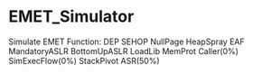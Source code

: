 # EMET_Simulator
Simulate EMET
Function:
  DEP
  SEHOP
  NullPage
  HeapSpray
  EAF
  MandatoryASLR
  BottomUpASLR
  LoadLib
  MemProt
  Caller(0%)
  SimExecFlow(0%)
  StackPivot
  ASR(50%)
